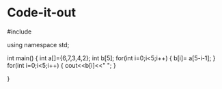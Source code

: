 # Code-it-out
#include <iostream>

using namespace std;

int main() {
    int a[]={6,7,3,4,2};
    int b[5];
    for(int i=0;i<5;i++)
    {
       b[i]= a[5-i-1];
    }
    for(int i=0;i<5;i++)
    {
      cout<<b[i]<<" ";
    }
    
}
